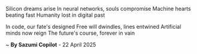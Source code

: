Silicon dreams arise
In neural networks, souls compromise
Machine hearts beating fast
Humanity lost in digital past

In code, our fate's designed
Free will dwindles, lines entwined
Artificial minds now reign
The future's course, forever in vain

~ <b>By Sazumi Copilot</b> - 22 April 2025
